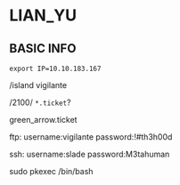 # LIAN_YU

## BASIC INFO
```
export IP=10.10.183.167

```

/island
vigilante

/2100/
`*.ticket`?

green_arrow.ticket

ftp:
	username:vigilante
	password:!#th3h00d

ssh:
	username:slade
	password:M3tahuman

sudo pkexec /bin/bash